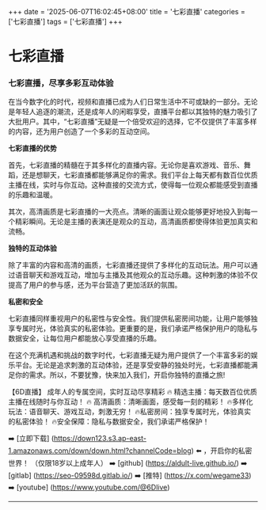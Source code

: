 +++
date = '2025-06-07T16:02:45+08:00'
title = '七彩直播'
categories = ['七彩直播']
tags = ['七彩直播']
+++

# 七彩直播

### 七彩直播，尽享多彩互动体验

在当今数字化的时代，视频和直播已成为人们日常生活中不可或缺的一部分。无论是年轻人追逐的潮流，还是成年人的闲暇享受，直播平台都以其独特的魅力吸引了大批用户。其中，“七彩直播”无疑是一个倍受欢迎的选择，它不仅提供了丰富多样的内容，还为用户创造了一个多彩的互动空间。

**七彩直播的优势**

首先，七彩直播的精髓在于其多样化的直播内容。无论你是喜欢游戏、音乐、舞蹈，还是想聊天，七彩直播都能够满足你的需求。我们平台上每天都有数百位优质主播在线，实时与你互动。这种直接的交流方式，使得每一位观众都能感受到直播的乐趣和温暖。

其次，高清画质是七彩直播的一大亮点。清晰的画面让观众能够更好地投入到每一个精彩瞬间。无论是主播的表演还是观众的互动，高清画质都使得体验更加真实和流畅。

**独特的互动体验**

除了丰富的内容和高清的画质，七彩直播还提供了多样化的互动玩法。用户可以通过语音聊天和游戏互动，增加与主播及其他观众的互动乐趣。这种刺激的体验不仅提高了用户的参与感，还为平台营造了更加活跃的氛围。

**私密和安全**

七彩直播同样重视用户的私密性与安全性。我们提供私密房间功能，让用户能够独享专属时光，体验真实的私密体验。更重要的是，我们承诺严格保护用户的隐私与数据安全，让每位用户都能放心享受直播的乐趣。

在这个充满机遇和挑战的数字时代，七彩直播无疑为用户提供了一个丰富多彩的娱乐平台。无论是追求刺激的互动体验，还是享受安静的独处时光，七彩直播都能满足你的需求。所以，不要犹豫，快来加入我们，开启你独特的直播之旅!

【6D直播】
成年人的专属空间，实时互动尽享精彩
🔥 精选主播：每天数百位优质主播在线随时与你互动！
🔥 高清画质：清晰画面，感受每一刻的精彩！
🔥多样化玩法：语音聊天、游戏互动，刺激无穷！
🔥私密房间：独享专属时光，体验真实的私密体验！
🔥安全保障：隐私与数据安全，我们承诺严格保护！

➡️ [立即下载] (https://down123.s3.ap-east-1.amazonaws.com/down/down.html?channelCode=blog) ⬅️ ，开启你的私密世界！
（仅限18岁以上成年人）
➡️ [github] (https://aldult-live.github.io/)
➡️ [gitlab] (https://seo-09598d.gitlab.io/)
➡️ [推特] (https://x.com/wegame33)
➡️ [youtube] (https://www.youtube.com/@6Dlive)

---
